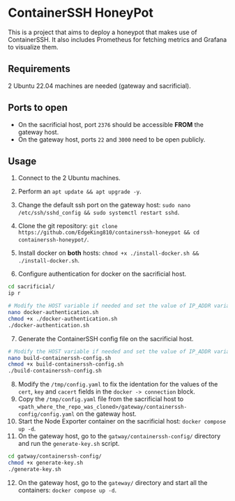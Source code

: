 # ContainerSSH HoneyPot

This is a project that aims to deploy a honeypot that makes use of ContainerSSH. It also includes
Prometheus for fetching metrics and Grafana to visualize them.

## Requirements

2 Ubuntu 22.04 machines are needed (gateway and sacrificial).

## Ports to open

- On the sacrificial host, port `2376` should be accessible **FROM** the gateway host.
- On the gateway host, ports `22` and `3000` need to be open publicly.

## Usage

1. Connect to the 2 Ubuntu machines.
2. Perform an `apt update && apt upgrade -y`.
3. Change the default ssh port on the gateway host: `sudo nano /etc/ssh/sshd_config && sudo systemctl restart sshd`.
4. Clone the git repository: `git clone https://github.com/EdgeKing810/containerssh-honeypot && cd containerssh-honeypot/`.
5. Install docker on **both** hosts: `chmod +x ./install-docker.sh && ./install-docker.sh`.

6. Configure authentication for docker on the sacrificial host.

```bash
cd sacrificial/
ip r

# Modify the HOST variable if needed and set the value of IP_ADDR variable (should be reachable from the gateway)
nano docker-authentication.sh
chmod +x ./docker-authentication.sh
./docker-authentication.sh
```

7. Generate the ContainerSSH config file on the sacrificial host.

```bash
# Modify the HOST variable if needed and set the value of IP_ADDR variable (should be reachable from the gateway)
nano build-containerssh-config.sh
chmod +x build-containerssh-config.sh
./build-containerssh-config.sh
```

8. Modify the `/tmp/config.yaml` to fix the identation for the values of the `cert`, `key` and `cacert` fields in the `docker -> connection` block.
9. Copy the `/tmp/config.yaml` file from the sacrificial host to `<path_where_the_repo_was_cloned>/gateway/containerssh-config/config.yaml` on the gateway host.
10. Start the Node Exporter container on the sacrificial host: `docker compose up -d`.
11. On the gateway host, go to the `gatway/containerssh-config/` directory and run the `generate-key.sh` script.

```bash
cd gatway/containerssh-config/
chmod +x generate-key.sh
./generate-key.sh
```

12. On the gateway host, go to the `gateway/` directory and start all the containers: `docker compose up -d`.
